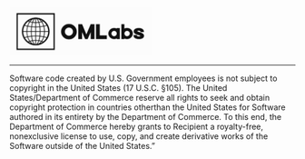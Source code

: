 <img src="https://github.com/jkrasting/omlabs/blob/main/docs/logo/omlabs.jpg" width="50%">

<hr>

Software code created by U.S. Government employees is not subject to copyright in the United States (17 U.S.C. §105).
The United States/Department of Commerce reserve all rights to seek and obtain copyright protection in countries
otherthan the United States for Software authored in its entirety by the Department of Commerce. To this end, the
Department of Commerce hereby grants to Recipient a royalty-free, nonexclusive license to use, copy, and create 
derivative works of the Software outside of the United States.”
